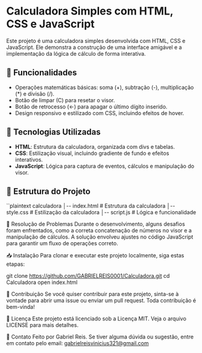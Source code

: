 # Calculadora Simples com HTML, CSS e JavaScript

Este projeto é uma calculadora simples desenvolvida com HTML, CSS e JavaScript. Ele demonstra a construção de uma interface amigável e a implementação da lógica de cálculo de forma interativa.

## 🚀 Funcionalidades

- Operações matemáticas básicas: soma (+), subtração (-), multiplicação (*) e divisão (/).
- Botão de limpar (C) para resetar o visor.
- Botão de retrocesso (←) para apagar o último dígito inserido.
- Design responsivo e estilizado com CSS, incluindo efeitos de hover.

## 📌 Tecnologias Utilizadas

- **HTML**: Estrutura da calculadora, organizada com divs e tabelas.
- **CSS**: Estilização visual, incluindo gradiente de fundo e efeitos interativos.
- **JavaScript**: Lógica para captura de eventos, cálculos e manipulação do visor.

## 📂 Estrutura do Projeto

``plaintext
calculadora
│-- index.html  # Estrutura da calculadora
│-- style.css   # Estilização da calculadora
│-- script.js   # Lógica e funcionalidade


🔧 Resolução de Problemas
Durante o desenvolvimento, alguns desafios foram enfrentados, como a correta concatenação de números no visor e a manipulação de cálculos. A solução envolveu ajustes no código JavaScript para garantir um fluxo de operações correto.

📥 Instalação
Para clonar e executar este projeto localmente, siga estas etapas:

git clone https://github.com/GABRIELREIS0001/Calculadora.git
cd Calculadora
open index.html

🤝 Contribuição
Se você quiser contribuir para este projeto, sinta-se à vontade para abrir uma issue ou enviar um pull request. Toda contribuição é bem-vinda!

📜 Licença
Este projeto está licenciado sob a Licença MIT. Veja o arquivo LICENSE para mais detalhes.

📧 Contato
Feito por Gabriel Reis. Se tiver alguma dúvida ou sugestão, entre em contato pelo email: gabrielreisvinicius321@gmail.com
